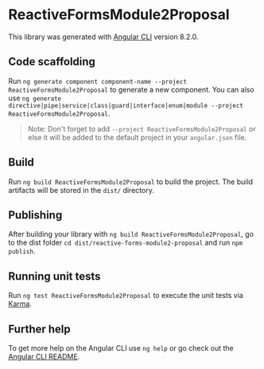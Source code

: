 # ReactiveFormsModule2Proposal

This library was generated with [Angular CLI](https://github.com/angular/angular-cli) version 8.2.0.

## Code scaffolding

Run `ng generate component component-name --project ReactiveFormsModule2Proposal` to generate a new component. You can also use `ng generate directive|pipe|service|class|guard|interface|enum|module --project ReactiveFormsModule2Proposal`.
> Note: Don't forget to add `--project ReactiveFormsModule2Proposal` or else it will be added to the default project in your `angular.json` file. 

## Build

Run `ng build ReactiveFormsModule2Proposal` to build the project. The build artifacts will be stored in the `dist/` directory.

## Publishing

After building your library with `ng build ReactiveFormsModule2Proposal`, go to the dist folder `cd dist/reactive-forms-module2-proposal` and run `npm publish`.

## Running unit tests

Run `ng test ReactiveFormsModule2Proposal` to execute the unit tests via [Karma](https://karma-runner.github.io).

## Further help

To get more help on the Angular CLI use `ng help` or go check out the [Angular CLI README](https://github.com/angular/angular-cli/blob/master/README.md).
